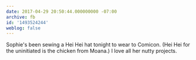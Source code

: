 ```yaml
---
date: 2017-04-29 20:50:44.000000000 -07:00
archive: fb
id: '1493524244'
weblog: false
---
```


Sophie's been sewing a Hei Hei hat tonight to wear to Comicon. (Hei Hei for the uninitiated is the chicken from Moana.) I love all her nutty projects.

